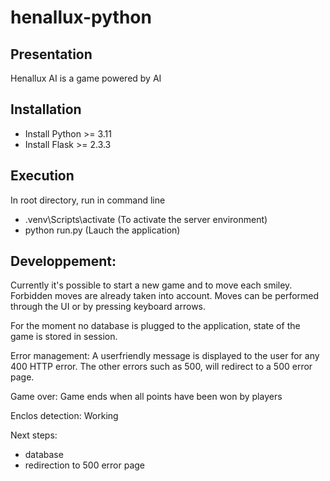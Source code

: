 # henallux-python

## Presentation
Henallux AI is a game powered by AI

## Installation
- Install Python >= 3.11
- Install Flask >= 2.3.3

## Execution
In root directory, run in command line
- .venv\Scripts\activate (To activate the server environment)
- python run.py (Lauch the application)

## Developpement:
Currently it's possible to start a new game and to move each smiley. Forbidden moves are already taken into account.
Moves can be performed through the UI or by pressing keyboard arrows.

For the moment no database is plugged to the application, state of the game is stored in session.

Error management: A userfriendly message is displayed to the user for any 400 HTTP error. The other errors such as 500, will redirect to a 500 error page.

Game over: Game ends when all points have been won by players

Enclos detection: Working

Next steps:
  - database
  - redirection to 500 error page
